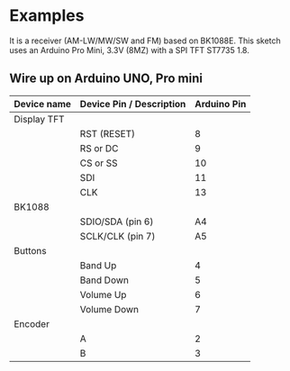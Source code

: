 # Examples

It is a receiver (AM-LW/MW/SW and FM) based on BK1088E. This sketch uses an Arduino Pro Mini, 3.3V (8MZ) with a SPI TFT ST7735 1.8. 

## Wire up on Arduino UNO, Pro mini


  | Device name       | Device Pin / Description  |  Arduino Pin  |
  | ----------------  | --------------------      | ------------  |
  | Display TFT       |                           |               |
  |                   | RST (RESET)               |      8        |
  |                   | RS  or DC                 |      9        |
  |                   | CS  or SS                 |     10        |
  |                   | SDI                       |     11        |
  |                   | CLK                       |     13        |
  |     BK1088        |                           |               |
  |                   | SDIO/SDA (pin 6)          |     A4        |
  |                   | SCLK/CLK (pin 7)          |     A5        |
  |     Buttons       |                           |               |
  |                   | Band Up                   |      4        |
  |                   | Band Down                 |      5        |
  |                   | Volume Up                 |      6        |
  |                   | Volume Down               |      7        |
  |    Encoder        |                           |               |
  |                   | A                         |      2        |
  |                   | B                         |      3        |




